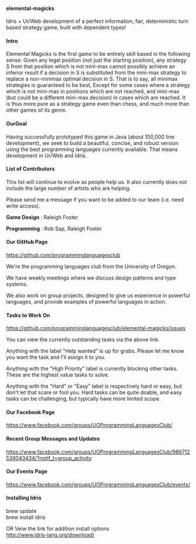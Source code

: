 #### **elemental-magicks** <br />
 Idris + Ur/Web development of a perfect information, fair, deterministic turn based strategy game, built with dependent types!


#### **Intro** <br />
 Elemental Magicks is the first game to be entirely skill based in the following sense:
 Given any legal position (not just the starting position),
any strategy S from that position which is not mini-max cannot possibly
achieve an inferior result if a decision in S is substituted from the mini-max strategy to replace a non-minimax optimal decision in S.
 That is to say, all minimax strategies is guaranteed to be best,
Except for some cases where a strategy which is not mini-max in positions which are not reached,
and mini-max (but could be a different mini-max decision) in cases which are reached.
 It is thus more pure as a strategy game even than chess, and much more than other games of its genre.

#### **OurGoal** <br />
 Having successfully prototyped this game in Java (about 100,000 line development),
we seek to build a beautiful, concise, and robust version using the best programming languages currently available.
 That means development in Ur/Web and Idris.

#### **List of Contributors** <br />

This list will continue to evolve as people help us.
It also currently does not include the large number of artists who are helping.

Please send me a message if you want to be added to our team (i.e. need write access).

 **Game Design** : Raleigh Foster

**Programming** : Rob Sap, Raleigh Foster



#### **Our GitHub Page**<br />
https://github.com/programminglanguagesclub <br />

We're the programming languages club from the University of Oregon.

We have weekly meetings where we discuss design patterns and type systems.

We also work on group projects,
designed to give us experience in powerful languages,
and provide examples of powerful languages in action.


#### **Tasks to Work On**<br />
https://github.com/programminglanguagesclub/elemental-magicks/issues <br />

You can view the currently outstanding tasks via the above link.

Anything with the label "Help wanted" is up for grabs.
Please let me know you want the task and I'll assign it to you.


Anything with the "High Priority" label is currently blocking other tasks.
These are the highest value tasks to solve.

Anything with the "Hard" or "Easy" label is respectively hard or easy, but don't let that scare or fool you.
Hard tasks can be quite doable, and easy tasks can be challenging, but typically have more limited scope.


#### **Our Facebook Page** <br />
https://www.facebook.com/groups/UOProgrammingLanguagesClub/ 

#### **Recent Group Messages and Updates** <br />
https://www.facebook.com/groups/UOProgrammingLanguagesClub/986712538043434/?notif_t=group_activity




#### **Our Events Page** <br />
https://www.facebook.com/groups/UOProgrammingLanguagesClub/events/ <br />


#### **Installing Idris** <br />
brew update<br />
brew install idris<br /> 

OR Veiw the link for addition install options<br />
http://www.idris-lang.org/download/
